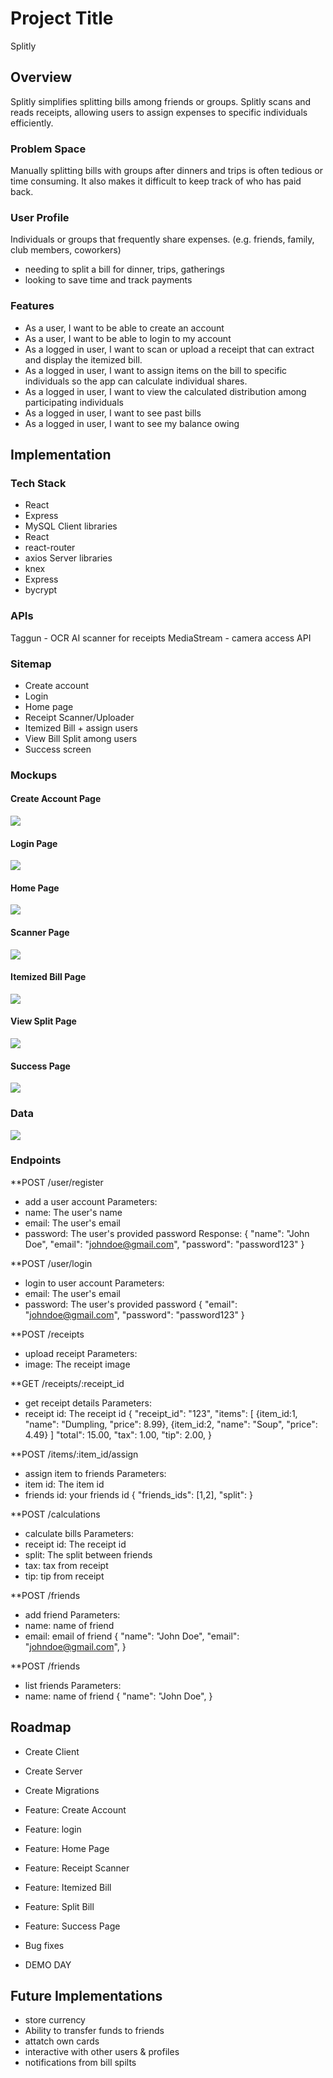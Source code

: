 # Project Title

Splitly

## Overview

Splitly simplifies splitting bills among friends or groups. Splitly scans and reads receipts, allowing users to assign expenses to specific individuals efficiently.

### Problem Space

Manually splitting bills with groups after dinners and trips is often tedious or time consuming. It also makes it difficult to keep track of who has paid back.

### User Profile

Individuals or groups that frequently share expenses. (e.g. friends, family, club members, coworkers)

- needing to split a bill for dinner, trips, gatherings
- looking to save time and track payments

### Features

- As a user, I want to be able to create an account
- As a user, I want to be able to login to my account
- As a logged in user, I want to scan or upload a receipt that can extract and display the itemized bill.
- As a logged in user, I want to assign items on the bill to specific individuals so the app can calculate individual shares.
- As a logged in user, I want to view the calculated distribution among participating individuals
- As a logged in user, I want to see past bills
- As a logged in user, I want to see my balance owing

## Implementation

### Tech Stack

- React
- Express
- MySQL
  Client libraries
- React
- react-router
- axios
  Server libraries
- knex
- Express
- bycrypt

### APIs

Taggun - OCR AI scanner for receipts
MediaStream - camera access API

### Sitemap

- Create account
- Login
- Home page
- Receipt Scanner/Uploader
- Itemized Bill + assign users
- View Bill Split among users
- Success screen

### Mockups

#### Create Account Page

![](create-account.png)

#### Login Page

![](login.png)

#### Home Page

![](home.png)

#### Scanner Page

![](scanner.png)

#### Itemized Bill Page

![](itemized-bill.png)

#### View Split Page

![](view-split.png)

#### Success Page

![](success.png)

### Data

![](sql-diagram.png)

### Endpoints

\*\*POST /user/register

- add a user account
  Parameters:
- name: The user's name
- email: The user's email
- password: The user's provided password
  Response:
  {
  "name": "John Doe",
  "email": "johndoe@gmail.com",
  "password": "password123"
  }

\*\*POST /user/login

- login to user account
  Parameters:
- email: The user's email
- password: The user's provided password
  {
  "email": "johndoe@gmail.com",
  "password": "password123"
  }

\*\*POST /receipts

- upload receipt
  Parameters:
- image: The receipt image

\*\*GET /receipts/:receipt_id

- get receipt details
  Parameters:
- receipt id: The receipt id
  {
  "receipt_id": "123",
  "items":
  [
  {item_id:1, "name": "Dumpling, "price": 8.99},
  {item_id:2, "name": "Soup", "price": 4.49}
  ]
  "total": 15.00,
  "tax": 1.00,
  "tip": 2.00,
  }

\*\*POST /items/:item_id/assign

- assign item to friends
  Parameters:
- item id: The item id
- friends id: your friends id
  {
  "friends_ids": [1,2],
  "split":
  }

\*\*POST /calculations

- calculate bills
  Parameters:
- receipt id: The receipt id
- split: The split between friends
- tax: tax from receipt
- tip: tip from receipt

\*\*POST /friends

- add friend
  Parameters:
- name: name of friend
- email: email of friend
  {
  "name": "John Doe",
  "email": "johndoe@gmail.com",
  }

\*\*POST /friends

- list friends
  Parameters:
- name: name of friend
  {
  "name": "John Doe",
  }

## Roadmap

- Create Client

- Create Server

- Create Migrations

- Feature: Create Account

- Feature: login

- Feature: Home Page

- Feature: Receipt Scanner

- Feature: Itemized Bill

- Feature: Split Bill

- Feature: Success Page

- Bug fixes

- DEMO DAY

## Future Implementations

- store currency
- Ability to transfer funds to friends
- attatch own cards
- interactive with other users & profiles
- notifications from bill spilts
